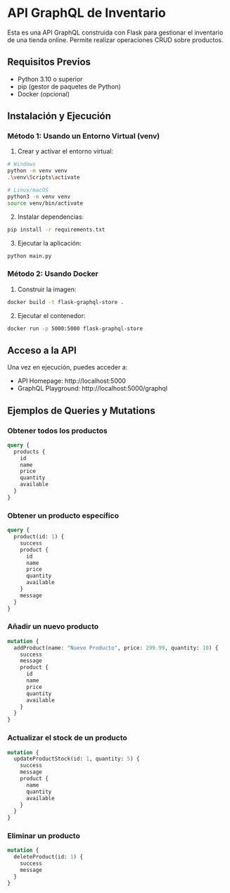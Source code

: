 # API GraphQL de Inventario

Esta es una API GraphQL construida con Flask para gestionar el inventario de una tienda online. Permite realizar operaciones CRUD sobre productos.

## Requisitos Previos

- Python 3.10 o superior
- pip (gestor de paquetes de Python)
- Docker (opcional)

## Instalación y Ejecución

### Método 1: Usando un Entorno Virtual (venv)

1. Crear y activar el entorno virtual:

```bash
# Windows
python -m venv venv
.\venv\Scripts\activate

# Linux/macOS
python3 -m venv venv
source venv/bin/activate
```

2. Instalar dependencias:

```bash
pip install -r requirements.txt
```

3. Ejecutar la aplicación:

```bash
python main.py
```

### Método 2: Usando Docker

1. Construir la imagen:

```bash
docker build -t flask-graphql-store .
```

2. Ejecutar el contenedor:

```bash
docker run -p 5000:5000 flask-graphql-store
```

## Acceso a la API

Una vez en ejecución, puedes acceder a:

- API Homepage: http://localhost:5000
- GraphQL Playground: http://localhost:5000/graphql

## Ejemplos de Queries y Mutations

### Obtener todos los productos

```graphql
query {
  products {
    id
    name
    price
    quantity
    available
  }
}
```

### Obtener un producto específico

```graphql
query {
  product(id: 1) {
    success
    product {
      id
      name
      price
      quantity
      available
    }
    message
  }
}
```

### Añadir un nuevo producto

```graphql
mutation {
  addProduct(name: "Nuevo Producto", price: 299.99, quantity: 10) {
    success
    message
    product {
      id
      name
      price
      quantity
      available
    }
  }
}
```

### Actualizar el stock de un producto

```graphql
mutation {
  updateProductStock(id: 1, quantity: 5) {
    success
    message
    product {
      name
      quantity
      available
    }
  }
}
```

### Eliminar un producto

```graphql
mutation {
  deleteProduct(id: 1) {
    success
    message
  }
}
```
